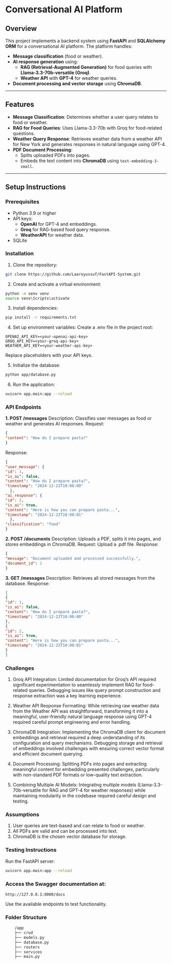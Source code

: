# **Conversational AI Platform**

## **Overview**
This project implements a backend system using **FastAPI** and **SQLAlchemy ORM** for a conversational AI platform. The platform handles:
- **Message classification** (food or weather).
- **AI response generation** using:
  - **RAG (Retrieval-Augmented Generation)** for food queries with **Llama-3.3-70b-versatile (Groq)**.
  - **Weather API** with **GPT-4** for weather queries.
- **Document processing and vector storage** using **ChromaDB**.

---

## **Features**
- **Message Classification**: Determines whether a user query relates to food or weather.
- **RAG for Food Queries**: Uses Llama-3.3-70b with Groq for food-related questions.
- **Weather Query Response**: Retrieves weather data from a weather API for New York and generates responses in natural language using GPT-4.
- **PDF Document Processing**:
  - Splits uploaded PDFs into pages.
  - Embeds the text content into **ChromaDB** using `text-embedding-3-small`.

---

## **Setup Instructions**
### **Prerequisites**
- Python 3.9 or higher
- API keys:
  - **OpenAI** for GPT-4 and embeddings.
  - **Groq** for RAG-based food query response.
  - **WeatherAPI** for weather data.
- SQLite

### **Installation**
1. Clone the repository:
```bash
git clone https://github.com/Laaroyussuf/FastAPI-System.git
```

2. Create and activate a virtual environment:
```bash
python -m venv venv
source venv\Scripts\activate
```

3. Install dependencies:
```bash
pip install -r requirements.txt
```

4. Set up environment variables:
Create a .env file in the project root:
```env
OPENAI_API_KEY=<your-openai-api-key>
GROQ_API_KEY=<your-groq-api-key>
WEATHER_API_KEY=<your-weather-api-key>
```
Replace placeholders with your API keys.

5. Initialize the database:
```bash
python app/database.py
```

6. Run the application:
```bash
uvicorn app.main:app --reload
```

### **API Endpoints**
**1. POST /messages**
Description: Classifies user messages as food or weather and generates AI responses.
Request:
```json
{
"content": "How do I prepare pasta?"
}
```
Response:
```json
{
"user_message": {
"id": 1,
"is_ai": false,
"content": "How do I prepare pasta?",
"timestamp": "2024-12-22T10:00:00"
  },
"ai_response": {
"id": 2,
"is_ai": true,
"content": "Here is how you can prepare pasta...",
"timestamp": "2024-12-22T10:00:01"
  },
"classification": "food"
}
```

**2. POST /documents**
Description: Uploads a PDF, splits it into pages, and stores embeddings in ChromaDB.
Request: Upload a .pdf file.
Response:
```json
{
"message": "Document uploaded and processed successfully.",
"document_id": 1
}
```

**3. GET /messages**
Description: Retrieves all stored messages from the database.
Response:
```json
[
{
"id": 1,
"is_ai": false,
"content": "How do I prepare pasta?",
"timestamp": "2024-12-22T10:00:00"
},
{
"id": 2,
"is_ai": true,
"content": "Here is how you can prepare pasta...",
"timestamp": "2024-12-22T10:00:01"
}
]
```

### **Challenges**
1. Groq API Integration: Limited documentation for Groq’s API required significant experimentation to seamlessly implement RAG for food-related queries. Debugging issues like query prompt construction and response extraction was a key learning experience.

2. Weather API Response Formatting: While retrieving raw weather data from the Weather API was straightforward, transforming it into a meaningful, user-friendly natural language response using GPT-4 required careful prompt engineering and error handling.

3. ChromaDB Integration: Implementing the ChromaDB client for document embeddings and retrieval required a deep understanding of its configuration and query mechanisms. Debugging storage and retrieval of embeddings involved challenges with ensuring correct vector format and efficient document querying.

4. Document Processing: Splitting PDFs into pages and extracting meaningful content for embedding presented challenges, particularly with non-standard PDF formats or low-quality text extraction.

5. Combining Multiple AI Models: Integrating multiple models (Llama-3.3-70b-versatile for RAG and GPT-4 for weather responses) while maintaining modularity in the codebase required careful design and testing.

### **Assumptions**
1. User queries are text-based and can relate to food or weather.
2. All PDFs are valid and can be processed into text.
3. ChromaDB is the chosen vector database for storage.

### **Testing Instructions**
Run the FastAPI server:
```bash
uvicorn app.main:app --reload
```

### **Access the Swagger documentation at:**
```arduino
http://127.0.0.1:8000/docs
```
Use the available endpoints to test functionality.

### **Folder Structure**
```bash
    /app
    ├── crud
    ├── models.py
    ├── database.py
    ├── routers
    ├── services
    ├── main.py

